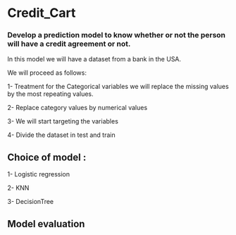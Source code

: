 # Credit_Cart

### Develop a prediction model to know whether or not the person will have a credit agreement or not.

In this model we will have a dataset from a bank in the USA.

We will proceed as follows:

1- Treatment for the Categorical variables we will replace the missing values by the most repeating values.

2- Replace category values by numerical values

3- We will start targeting the variables

4- Divide the dataset in test and train


## Choice of model :

1- Logistic regression

2- KNN

3- DecisionTree

## Model evaluation 

